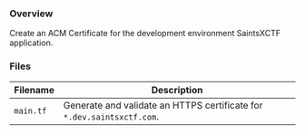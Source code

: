 ### Overview

Create an ACM Certificate for the development environment SaintsXCTF application.

### Files

| Filename            | Description                                                                                  |
|---------------------|----------------------------------------------------------------------------------------------|
| `main.tf`           | Generate and validate an HTTPS certificate for `*.dev.saintsxctf.com`.                       |